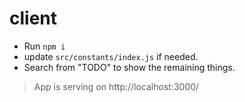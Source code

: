 # client

- Run `npm i`
- update `src/constants/index.js` if needed.
- Search from "TODO" to show the remaining things.


> App is serving on http://localhost:3000/
